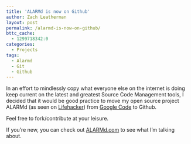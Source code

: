 ```yaml
---
title: 'ALARMd is now on Github'
author: Zach Leatherman
layout: post
permalink: /alarmd-is-now-on-github/
bttc_cache:
  - 1299718342:0
categories:
  - Projects
tags:
  - Alarmd
  - Git
  - Github
---
```


In an effort to mindlessly copy what everyone else on the internet is doing keep current on the latest and greatest Source Code Management tools, I decided that it would be good practice to move my open source project ALARMd (as seen on [Lifehacker][1]) from [Google Code][2] to Github.

 [1]: http://lifehacker.com/271043/wake-up-to-a-youtube-video-with-alarmd
 [2]: /web/2008/10/08/alarmd-is-a-google-code-project/

Feel free to fork/contribute at your leisure.  


If you’re new, you can check out [ALARMd.com][3] to see what I’m talking about.

 [3]: http://www.alarmd.com/